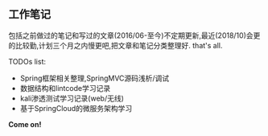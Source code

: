 ## 工作笔记
包括之前做过的笔记和写过的文章(2016/06-至今)不定期更新,最近(2018/10)会更的比较勤,计划三个月之内慢更吧,把文章和笔记分类整理好.
that's all.

TODOs list:
- Spring框架相关整理,SpringMVC源码浅析/调试
- 数据结构和lintcode学习记录
- kali渗透测试学习记录(web/无线)
- 基于SpringCloud的微服务架构学习

**Come on!**